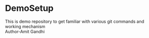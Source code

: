 # DemoSetup
This is demo repository to get familiar with various git commands and working mechanism
<br>
Author-Amit Gandhi
